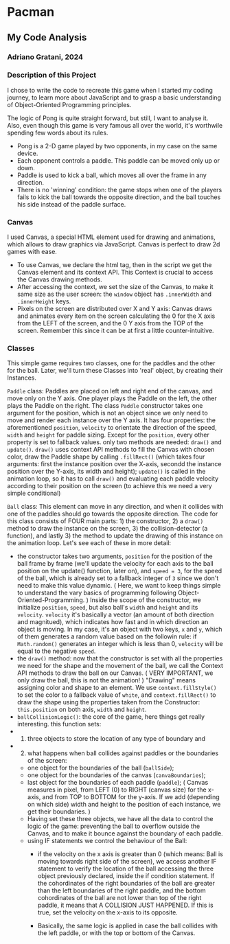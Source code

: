 # Pacman #
## My Code Analysis ##
### Adriano Gratani, 2024 ###

### Description of this Project ###

I chose to write the code to recreate this game when I started my coding journey, to learn more about JavaScript and to grasp a basic understanding of Object-Oriented Programming principles. 

The logic of Pong is quite straight forward, but still, I want to analyse it. Also, even though this game is very famous all over the world, it's worthwile spending few words about its rules. 
- Pong is a 2-D game played by two opponents, in my case on the same device.
- Each opponent controls a paddle. This paddle can be moved only up or down.
- Paddle is used to kick a ball, which moves all over the frame in any direction.
- There is no 'winning' condition: the game stops when one of the players fails to kick the ball towards the opposite direction, and the ball touches his side instead of the paddle surface.
  
### Canvas ###

I used Canvas, a special HTML element used for drawing and animations, which allows to draw graphics via JavaScript. Canvas is perfect to draw 2d games with ease.
- To use Canvas, we declare the html tag, then in the script we get the Canvas element and its context API. This Context is crucial to access the Canvas drawing methods.
- After accessing the context, we set the size of the Canvas, to make it same size as the user screen: the `window` object has `.innerWidth` and `.innerHeight` keys.
- Pixels on the screen are distributed over X and Y axis: Canvas draws and animates every item on the screen calculating the 0 for the X axis from the LEFT of the screen, and the 0 Y axis from the TOP of the screen. Remember this since it can be at first a little counter-intuitive.

### Classes ###

This simple game requires two classes, one for the paddles and the other for the ball. Later, we'll turn these Classes into 'real' object, by creating their Instances.

`Paddle` class:
Paddles are placed on left and right end of the canvas, and move only on the Y axis. One player plays the Paddle on the left, the other plays the Paddle on the right.
The class `Paddle` constructor takes one argument for the position, which is not an object since we only need to move and render each instance over the Y axis.
It has four properties: the aforementioned `position`, `velocity` to orientate the direction of the speed, `width` and `height` for paddle sizing.
Except for the `position`, every other property is set to fallback values.
only two methods are needed: `draw()` and `update()`.
`draw()` uses context API methods to fill the Canvas with chosen color, draw the Paddle shape by calling `.fillRect()` (which takes four arguments: first the instance position over the X-axis, secondd the instance position over the Y-axis, its width and height);
`update()` is called in the animation loop, so it has to call `draw()` and evaluating each paddle velocity according to their position on the screen (to achieve this we need a very simple conditional)

`Ball` class:
This element can move in any direction, and when it collides with one of the paddles should go towards the opposite direction. 
The code for this class consists of FOUR main parts: 1) the constructor, 2) a `draw()` method to draw the instance on the screen, 3) the collision-detector (a function), and lastly 3) the method to update the drawing of this instance on the animation loop. 
Let's see each of these in more detail:

  - the constructor takes two arguments, `position` for the position of the ball frame by frame (we'll update the velocity for each axis to the ball position on the update() function, later on), and `speed = 3`, for the speed of the ball, which is already set to a fallback integer of `3` since we don't need to make this value dynamic. ( Here, we want to keep things simple to understand the vary basics of programming following Object-Oriented-Programming. )
  Inside the scope of the constructor, we initialize `position`, `speed`, but also ball's `width` and `height` and its `velocity`. `velocity` it's basically a vector (an amount of both direction and magnitued), which indicates how fast and in which direction an object is moving. In my case, it's an object with two keys, `x` and `y`, which of them generates a random value based on the followin rule: if `Math.random()` generates an integer which is less than 0, `velocity` will be equal to the negative `speed`.
  - the `draw()` method: now that the constructor is set with all the properties we need for the shape and the movement of the ball, we call the Context API methods to draw the ball on our Canvas. ( VERY IMPORTANT, we only draw the ball, this is not the animation! )
    "Drawing" means assigning color and shape to an element. We use `context.fillStyle()` to set the color to a fallback value of `white`, and `context.fillRect()` to draw the shape using the properties taken from the Constructor: `this.position` on both axis, `width` and `height`.
  - `ballCollisionLogic()`: the core of the game, here things get really interesting. this function sets:
  - 1) three objects to store the location of any type of boundary and
  - 2) what happens when ball collides against paddles or the boundaries of the screen:
      - one object for the boundaries of the ball (`ballSide`);
      - one object for the boundaries of the canvas (`canvaBoundaries`);
      - last object for the boundaries of each paddle (`paddle`);
    ( Canvas measures in pixel, from LEFT (0) to RIGHT (canvas size) for the x-axis, and from TOP to BOTTOM for the y-axis. If we add (depending on which side) width and height  to the position of each instance, we get their boundaries. )
      - Having set these three objects, we have all the data to control the logic of the game: preventing the ball to overflow outside the Canvas, and to make it bounce against the boundary of each paddle.
      - using IF statements we control the behaviour of the Ball:
          - if the velocity on the x axis is greater than 0 (which means: Ball is moving towards right side of the screen), we access another IF statement to verify the location of the ball accessing the three object previously declared, inside the if condition statement. If the cohordinates of the right boundaries of the ball are greater than the left boundaries of the right paddle, and the bottom cohordinates of the ball are not lower than top of the right paddle, it means that A COLLISION JUST HAPPENED.
            If this is true, set the velocity on the x-axis to its opposite.

          - Basically, the same logic is applied in case the ball collides with the left paddle, or with the top or bottom of the Canvas.

        
    
